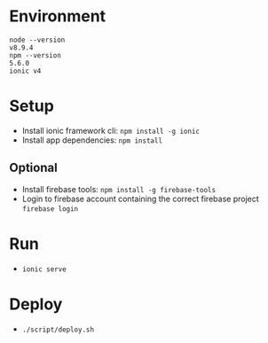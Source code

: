 # Environment
```
node --version
v8.9.4
npm --version
5.6.0
ionic v4
```

# Setup
- Install ionic framework cli: `npm install -g ionic`
- Install app dependencies: `npm install`

## Optional
- Install firebase tools: `npm install -g firebase-tools`
- Login to firebase account containing the correct firebase project `firebase login`

# Run
- `ionic serve`

# Deploy
- `./script/deploy.sh`

